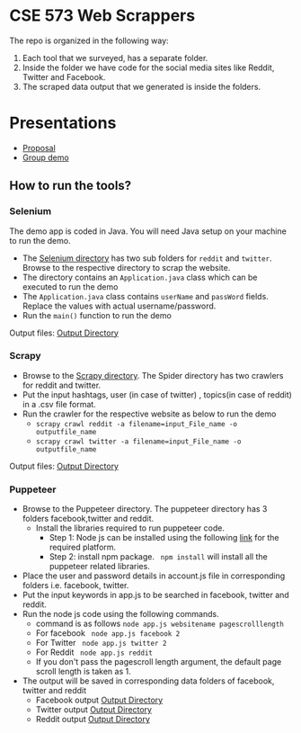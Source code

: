 # CSE 573 Web Scrappers

The repo is organized in the following way:

1) Each tool that we surveyed, has a separate folder.
2) Inside the folder we have code for the social media sites like Reddit, Twitter and Facebook.
3) The scraped data output that we generated is inside the folders.

# Presentations

- [Proposal](https://docs.google.com/presentation/d/1A60OiPRnWJ3sxCQvZCl3bA-z5YHV7PkLgeeBQsJ8JO8/edit)
- [Group demo](https://docs.google.com/presentation/d/1QcPta1kwV7eqlqRTU3g-KkIfS7azMmWFqFT0r50ewV4/edit)

## How to run the tools?

### Selenium

The demo app is coded in Java. You will need Java setup on your machine to run the demo.

- The [Selenium directory](Selenium/Automation/src/main/java/com/) has two sub folders for `reddit` and `twitter`. Browse to the respective directory to scrap the website.
- The directory contains an `Application.java` class which can be executed to run the demo
- The `Application.java` class contains `userName` and `passWord` fields. Replace the values with actual username/password.
- Run the `main()` function to run the demo

Output files: [Output Directory](Selenium/output)

### Scrapy

- Browse to the [Scrapy directory](Scrapy). The Spider directory has two crawlers for reddit and twitter.
- Put the input hashtags, user (in case of twitter) , topics(in case of reddit) in a .csv file format.
- Run the crawler for the respective website as below to run the demo
  - `scrapy crawl reddit -a filename=input_File_name -o outputfile_name`
  - `scrapy crawl twitter -a filename=input_File_name -o outputfile_name`

Output files: [Output Directory](Scrapy/output)

### Puppeteer

* Browse to the Puppeteer directory. The puppeteer directory has 3 folders facebook,twitter and reddit.
  * Install the libraries required to run puppeteer code.
    * Step 1: Node js can be installed using the following [link](https://nodejs.org/en/download/) for the required platform.
    * Step 2: install npm package. ` npm install`  will install all the puppeteer related libraries.
* Place the user and password details in account.js file in corresponding folders i.e. facebook, twitter.
* Put the input keywords in app.js to be searched in facebook, twitter and reddit.
* Run the node js code using the following commands.
  * command  is as follows `node app.js websitename pagescrolllength `
  * For facebook ` node app.js facebook 2`
  * For Twitter ` node app.js twitter 2`
  * For Reddit ` node app.js reddit`
  * If you don't pass the pagescroll length argument, the default page scroll length is taken as 1.
* The output will be saved in corresponding data folders of facebook, twitter and reddit
  * Facebook output [Output Directory](Puppeteer/facebook/data)
  * Twitter output [Output Directory](Puppeteer/twitter/data)
  * Reddit output [Output Directory](Puppeteer/reddit/data)
